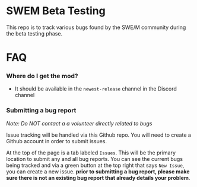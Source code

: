 # SWEM Beta Testing

This repo is to track various bugs found by the SWE/M community during the beta testing phase.

# FAQ

### Where do I get the mod?   

- It should be available in the `newest-release` channel in the Discord channel  

### Submitting a bug report
*Note: Do NOT contact a a volunteer directly related to bugs*   

Issue tracking will be handled via this Github repo. You will need to create a Github account in order to submit issues.  

At the top of the page is a tab labeled `Issues`. This will be the primary location to submit any and all bug reports. You can see the current bugs being tracked and via a green button at the top right that says `New Issue`, you can create a new issue. **prior to submitting a bug report, please make sure there is not an existing bug report that already details your problem**.  
